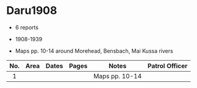 # Daru1908

- 6 reports
- 1908-1939

- Maps pp. 10-14 around Morehead, Bensbach, Mai Kussa rivers


| No. | Area | Dates | Pages | Notes          | Patrol Officer |
| :-: | ---- | ----- | ----- | -------------- | -------------- |
|  1  |      |       |       | Maps pp. 10-14 |                |
